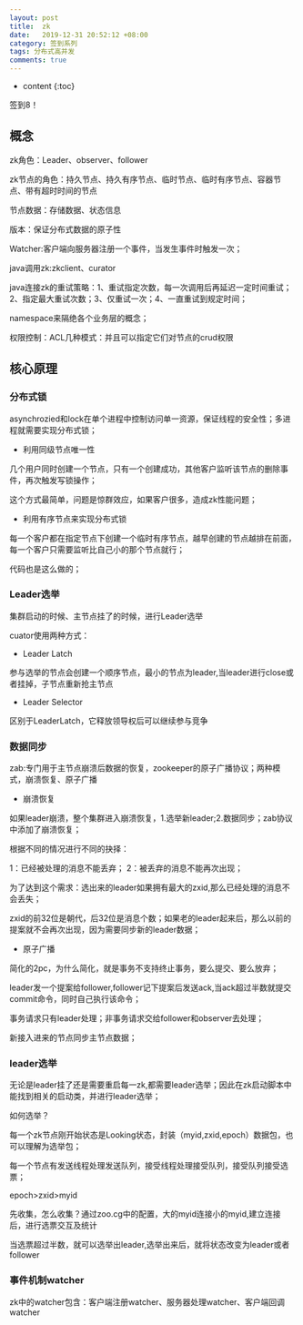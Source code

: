 ```yaml
---
layout: post
title:  zk
date:   2019-12-31 20:52:12 +08:00
category: 签到系列
tags: 分布式高并发
comments: true
---
```


* content
{:toc}


签到8！






## 概念

zk角色：Leader、observer、follower

zk节点的角色：持久节点、持久有序节点、临时节点、临时有序节点、容器节点、带有超时时间的节点

节点数据：存储数据、状态信息

版本：保证分布式数据的原子性

Watcher:客户端向服务器注册一个事件，当发生事件时触发一次；

java调用zk:zkclient、curator

java连接zk的重试策略：1、重试指定次数，每一次调用后再延迟一定时间重试；2、指定最大重试次数；3、仅重试一次；4、一直重试到规定时间；

namespace来隔绝各个业务层的概念；

权限控制：ACL几种模式：并且可以指定它们对节点的crud权限

## 核心原理

### 分布式锁

asynchrozied和lock在单个进程中控制访问单一资源，保证线程的安全性；多进程就需要实现分布式锁；

- 利用同级节点唯一性

几个用户同时创建一个节点，只有一个创建成功，其他客户监听该节点的删除事件，再次触发写锁操作；

这个方式最简单，问题是惊群效应，如果客户很多，造成zk性能问题；

- 利用有序节点来实现分布式锁

每一个客户都在指定节点下创建一个临时有序节点，越早创建的节点越排在前面，每一个客户只需要监听比自己小的那个节点就行；

代码也是这么做的；

### Leader选举

集群启动的时候、主节点挂了的时候，进行Leader选举

cuator使用两种方式：

- Leader Latch

参与选举的节点会创建一个顺序节点，最小的节点为leader,当leader进行close或者挂掉，子节点重新抢主节点

-  Leader Selector

区别于LeaderLatch，它释放领导权后可以继续参与竞争

### 数据同步

zab:专门用于主节点崩溃后数据的恢复，zookeeper的原子广播协议；两种模式，崩溃恢复、原子广播

- 崩溃恢复

如果leader崩溃，整个集群进入崩溃恢复，1.选举新leader;2.数据同步；zab协议中添加了崩溃恢复；

根据不同的情况进行不同的抉择：

1：已经被处理的消息不能丢弃；
2：被丢弃的消息不能再次出现；

为了达到这个需求：选出来的leader如果拥有最大的zxid,那么已经处理的消息不会丢失；

zxid的前32位是朝代，后32位是消息个数；如果老的leader起来后，那么以前的提案就不会再次出现，因为需要同步新的leader数据；




- 原子广播

简化的2pc，为什么简化，就是事务不支持终止事务，要么提交、要么放弃；

leader发一个提案给follower,follower记下提案后发送ack,当ack超过半数就提交commit命令，同时自己执行该命令；

事务请求只有leader处理；非事务请求交给follower和observer去处理；

新接入进来的节点同步主节点数据；


### leader选举

无论是leader挂了还是需要重启每一zk,都需要leader选举；因此在zk启动脚本中能找到相关的启动类，并进行leader选举；

如何选举？

每一个zk节点刚开始状态是Looking状态，封装（myid,zxid,epoch）数据包，也可以理解为选举包；

每一个节点有发送线程处理发送队列，接受线程处理接受队列，接受队列接受选票；

epoch>zxid>myid

先收集，怎么收集？通过zoo.cg中的配置，大的myid连接小的myid,建立连接后，进行选票交互及统计

当选票超过半数，就可以选举出leader,选举出来后，就将状态改变为leader或者follower

### 事件机制watcher

zk中的watcher包含：客户端注册watcher、服务器处理watcher、客户端回调watcher
